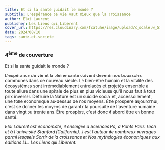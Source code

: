 ```yaml
---
title: Et si la santé guidait le monde ?
subtitle: L'espérance de vie vaut mieux que la croissance
author: Eloi Laurent
publisher: Les Liens qui Libèrent
cover_url: https://res.cloudinary.com/fcatuhe/image/upload/c_scale,w_512/v1711899163/raphaele-rodellar.fr/bibliotheque/9791020910615.jpg
date: 2024/08/10
tags: sante-et-societe
---
```


### 4<sup>ème</sup> de couverture

Et si la sante guidait le monde ?

L'espérance de vie et la pleine santé doivent devenir nos boussoles communes dans ce nouveau siècle. Le bien-être humain et la vitalité des écosystèmes sont irrémédiablement entrelacés et projetés ensemble à toute allure dans une spirale de plus en plus vicieuse qu'il nous faut à tout prix inverser. Détruire la Nature est un suicide social et, accessoirement, une folle économique au-dessus de nos moyens. Être prospère aujourd'hui, c'est se donner les moyens de garantir la poursuite de l'aventure humaine dans vingt ou trente ans. Être prospère, c'est donc d'abord être en bonne santé.

_Eloi Laurent est économiste, il enseigne à Sciences Po, à Ponts Paris Tech et à l'université Stanford (Californie). Il est l'auteur de nombreux ouvrages parmi lesquels Sortir de la croissance et Nos mythologies économiques aux éditions LLL Les Liens qui Libèrent._
